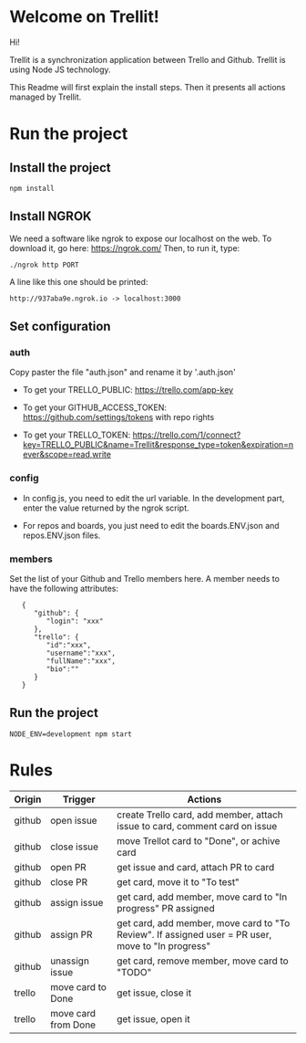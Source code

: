 # Welcome on Trellit!

Hi!

Trellit is a synchronization application between Trello and Github. Trellit is using Node JS technology.

This Readme will first explain the install steps. Then it presents all actions managed by Trellit.

# Run the project

## Install the project

`npm install`

## Install NGROK

We need a software like ngrok to expose our localhost on the web. To download it, go here: https://ngrok.com/
Then, to run it, type:

`./ngrok http PORT`

A line like this one should be printed:

`http://937aba9e.ngrok.io -> localhost:3000`

## Set configuration

### auth
Copy paster the file "auth.json" and rename it by '.auth.json'

- To get your TRELLO_PUBLIC: https://trello.com/app-key

- To get your GITHUB_ACCESS_TOKEN: https://github.com/settings/tokens with repo rights

- To get your TRELLO_TOKEN: https://trello.com/1/connect?key=TRELLO_PUBLIC&name=Trellit&response_type=token&expiration=never&scope=read,write

### config

- In config.js, you need to edit the url variable. In the development part, enter the value returned by the ngrok script.

- For repos and boards, you just need to edit the boards.ENV.json and repos.ENV.json files.


### members
Set the list of your Github and Trello members here. A member needs to have the following attributes:

```
   {
      "github": {
         "login": "xxx"
      },
      "trello": {  
         "id":"xxx",
         "username":"xxx",
         "fullName":"xxx",
         "bio":""
      }
   }
```

## Run the project

`NODE_ENV=development npm start`


# Rules

Origin | Trigger | Actions
---|---|---
github | open issue | create Trello card, add member, attach issue to card, comment card on issue
github | close issue | move Trellot card to "Done", or achive card
github | open PR | get issue and card, attach PR to card
github | close PR | get card, move it to "To test"
github | assign issue | get card, add member, move card to "In progress" PR assigned
github | assign PR | get card, add member, move card to "To Review". If assigned user = PR user, move to "In progress"
github | unassign issue | get card, remove member, move card to "TODO"
trello | move card to Done | get issue, close it
trello | move card from Done | get issue, open it

